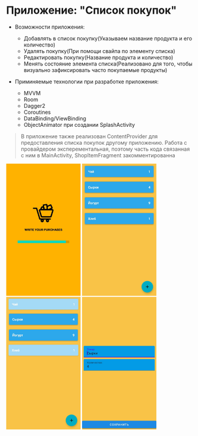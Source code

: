 # Приложение: "Список покупок" 
* Возможности приложения:
  * Добавлять в список покупку(Указываем название продукта и его количество)
  * Удалять покупку(При помощи свайпа по элементу списка)
  * Редактировать покупку(Название продукта и количество)
  * Менять состояние элемента списка(Реализовано для того, чтобы визуально зафиксировать часто покупаемые продукты)
  
* Приминяемые технологии при разработке приложения:
  * MVVM
  * Room
  * Dagger2
  * Coroutines
  * DataBinding/ViewBinding
  * ObjectAnimator при создании SplashActivity
  
 >В приложение также реализован ContentProvider для предоставления списка покупок другому приложению.
 >Работа с провайдером эксперементальная, поэтому часть кода связанная с ним в MainActivity, ShopItemFragment закомментированна
  
<img src= "https://github.com/evgenkr47/ShoppingList/raw/DomainPart/img/shoplist1.jpg" width="200" /> <img src= "https://github.com/evgenkr47/ShoppingList/raw/DomainPart/img/shoplist2.jpg" width="200" /> <img src= "https://github.com/evgenkr47/ShoppingList/raw/DomainPart/img/shoplist3.jpg" width="200" /> <img src= "https://github.com/evgenkr47/ShoppingList/raw/DomainPart/img/shoplist4.jpg" width="200" />




  


 
